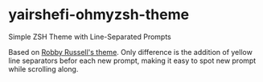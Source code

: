 # yairshefi-ohmyzsh-theme
Simple ZSH Theme with Line-Separated Prompts

Based on [Robby Russell's theme](https://github.com/robbyrussell/oh-my-zsh/blob/master/themes/robbyrussell.zsh-theme).
Only difference is the addition of yellow line separators befor each new prompt, making it easy to spot new prompt while scrolling along.

